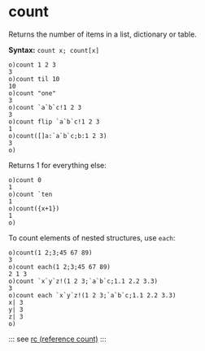 # count

Returns the number of items in a list, dictionary or table.

**Syntax:** ```count x; count[x]```

```o
o)count 1 2 3
3
o)count til 10
10
o)count "one"
3
o)count `a`b`c!1 2 3
3
o)count flip `a`b`c!1 2 3
1
o)count([]a:`a`b`c;b:1 2 3)
3
o)
```

Returns 1 for everything else:

```o
o)count 0
1
o)count `ten
1
o)count({x+1})
1
o)
```

To count elements of nested structures, use `each`:

```o
o)count(1 2;3;45 67 89)
3
o)count each(1 2;3;45 67 89)
2 1 3
o)count `x`y`z!(1 2 3;`a`b`c;1.1 2.2 3.3)
3
o)count each `x`y`z!(1 2 3;`a`b`c;1.1 2.2 3.3)
x| 3
y| 3
z| 3
o)
```

::: see
[rc (reference count)](/verbs/math/rc.md)
:::
